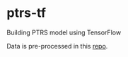# ptrs-tf
Building PTRS model using TensorFlow

Data is pre-processed in this [repo](https://github.com/liangyy/ptrs-ukb).
